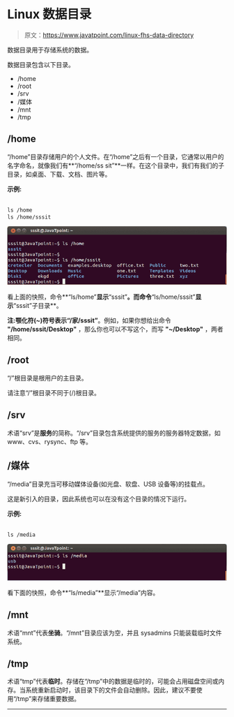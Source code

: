 # Linux 数据目录

> 原文：<https://www.javatpoint.com/linux-fhs-data-directory>

数据目录用于存储系统的数据。

数据目录包含以下目录。

*   /home
*   /root
*   /srv
*   /媒体
*   /mnt
*   /tmp

## /home

“/home”目录存储用户的个人文件。在“/home”之后有一个目录，它通常以用户的名字命名，就像我们有**“/home/ss sit”**一样。在这个目录中，我们有我们的子目录，如桌面、下载、文档、图片等。

**示例:**

```

ls /home
ls /home/sssit

```

![Linux fhs data directory](img/538aee18d51e87d4f4dcf3dc3db1924c.png)

看上面的快照，命令**“ls/home”**显示**“sssit”**。而命令**“ls/home/sssit”**显示**“sssit”子目录**。

**注:**颚化符(~)符号表示**“/家/sssit”**。例如，如果你想给出命令 **"/home/sssit/Desktop"** ，那么你也可以不写这个，而写 **"~/Desktop"** ，两者相同。

## /root

“/”根目录是根用户的主目录。

请注意“/”根目录不同于(/)根目录。

## /srv

术语“srv”是**服务**的简称。“/srv”目录包含系统提供的服务的服务器特定数据，如 www、cvs、rysync、ftp 等。

## /媒体

“/media”目录充当可移动媒体设备(如光盘、软盘、USB 设备等)的挂载点。

这是新引入的目录，因此系统也可以在没有这个目录的情况下运行。

**示例:**

```

ls /media

```

![Linux fhs data directory2](img/024f180091b7f6182a709039726882b4.png)

看下面的快照，命令**“ls/media”**显示“/media”内容。

## /mnt

术语“mnt”代表**坐骑**。“/mnt”目录应该为空，并且 sysadmins 只能装载临时文件系统。

## /tmp

术语“tmp”代表**临时**。存储在“/tmp”中的数据是临时的，可能会占用磁盘空间或内存。当系统重新启动时，该目录下的文件会自动删除。因此，建议不要使用“/tmp”来存储重要数据。

* * *